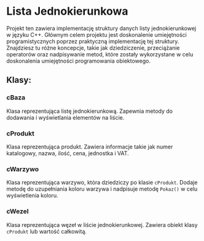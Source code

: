 # Lista Jednokierunkowa

Projekt ten zawiera implementację struktury danych listy jednokierunkowej w języku C++. Głównym celem projektu jest doskonalenie umiejętności programistycznych poprzez praktyczną implementację tej struktury.
Znajdziesz tu różne koncepcje, takie jak dziedziczenie, przeciążanie operatorów oraz nadpisywanie metod, które zostały wykorzystane w celu doskonalenia umiejętności programowania obiektowego.

## Klasy:

### cBaza

Klasa reprezentująca listę jednokierunkową. Zapewnia metody do dodawania i wyświetlania elementów na liście.

### cProdukt

Klasa reprezentująca produkt. Zawiera informacje takie jak numer katalogowy, nazwa, ilość, cena, jednostka i VAT.

### cWarzywo

Klasa reprezentująca warzywo, która dziedziczy po klasie `cProdukt`. Dodaje metodę do uzupełniania koloru warzywa i nadpisuje metodę `Pokaz()` w celu wyświetlenia koloru.

### cWezel

Klasa reprezentująca węzeł w liście jednokierunkowej. Zawiera obiekt klasy `cProdukt` lub wartość całkowitą.
